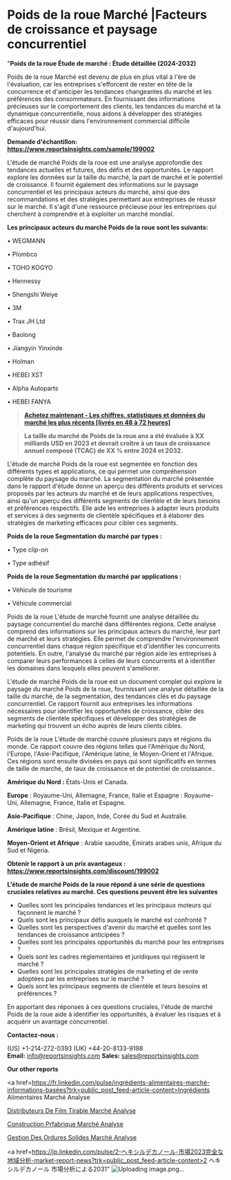 # Poids de la roue Marché |Facteurs de croissance et paysage concurrentiel

"<strong>Poids de la roue Étude de marché : Étude détaillée (2024-2032)</strong>

Poids de la roue Marché est devenu de plus en plus vital à l'ère de l'évaluation, car les entreprises s'efforcent de rester en tête de la concurrence et d'anticiper les tendances changeantes du marché et les préférences des consommateurs. En fournissant des informations précieuses sur le comportement des clients, les tendances du marché et la dynamique concurrentielle, nous aidons à développer des stratégies efficaces pour réussir dans l'environnement commercial difficile d'aujourd'hui.

<strong>Demande d'échantillon: <a href=https://www.reportsinsights.com/sample/199002>https://www.reportsinsights.com/sample/199002</a></strong>

L'étude de marché Poids de la roue est une analyse approfondie des tendances actuelles et futures, des défis et des opportunités. Le rapport explore les données sur la taille du marché, la part de marché et le potentiel de croissance. Il fournit également des informations sur le paysage concurrentiel et les principaux acteurs du marché, ainsi que des recommandations et des stratégies permettant aux entreprises de réussir sur le marché. Il s'agit d'une ressource précieuse pour les entreprises qui cherchent à comprendre et à exploiter un marché mondial.

<strong>Les principaux acteurs du marché Poids de la roue sont les suivants:</strong>

• WEGMANN

• Plombco

• TOHO KOGYO

• Hennessy

• Shengshi Weiye

• 3M

• Trax JH Ltd

• Baolong

• Jiangyin Yinxinde

• Holman

• HEBEI XST

• Alpha Autoparts

• HEBEI FANYA
<blockquote><a href=https://www.reportsinsights.com/buynow/199002><span style=text-decoration: underline;><strong>Achetez maintenant - Les chiffres, statistiques et données du marché les plus récents [livrés en 48 à 72 heures]</strong></span></a></blockquote>
<blockquote><span style=text-decoration: underline;><strong>La taille du marché de Poids de la roue ans a été évaluée à XX milliards USD en 2023 et devrait croître à un taux de croissance annuel composé (TCAC) de XX % entre 2024 et 2032.</strong></span></blockquote>
L'étude de marché Poids de la roue est segmentée en fonction des différents types et applications, ce qui permet une compréhension complète du paysage du marché. La segmentation du marché présentée dans le rapport d'étude donne un aperçu des différents produits et services proposés par les acteurs du marché et de leurs applications respectives, ainsi qu'un aperçu des différents segments de clientèle et de leurs besoins et préférences respectifs. Elle aide les entreprises à adapter leurs produits et services à des segments de clientèle spécifiques et à élaborer des stratégies de marketing efficaces pour cibler ces segments.

<strong>Poids de la roue Segmentation du marché par types :</strong>

• Type clip-on

• Type adhésif

<strong>Poids de la roue Segmentation du marché par applications :</strong>

• Véhicule de tourisme

• Véhicule commercial

Poids de la roue L'étude de marché fournit une analyse détaillée du paysage concurrentiel du marché dans différentes régions. Cette analyse comprend des informations sur les principaux acteurs du marché, leur part de marché et leurs stratégies. Elle permet de comprendre l'environnement concurrentiel dans chaque région spécifique et d'identifier les concurrents potentiels. En outre, l'analyse du marché par région aide les entreprises à comparer leurs performances à celles de leurs concurrents et à identifier les domaines dans lesquels elles peuvent s'améliorer.

L'étude de marché Poids de la roue est un document complet qui explore le paysage du marché Poids de la roue, fournissant une analyse détaillée de la taille du marché, de la segmentation, des tendances clés et du paysage concurrentiel. Ce rapport fournit aux entreprises les informations nécessaires pour identifier les opportunités de croissance, cibler des segments de clientèle spécifiques et développer des stratégies de marketing qui trouvent un écho auprès de leurs clients cibles.

Poids de la roue L'étude de marché couvre plusieurs pays et régions du monde. Ce rapport couvre des régions telles que l'Amérique du Nord, l'Europe, l'Asie-Pacifique, l'Amérique latine, le Moyen-Orient et l'Afrique. Ces régions sont ensuite divisées en pays qui sont significatifs en termes de taille de marché, de taux de croissance et de potentiel de croissance..

<strong>Amérique du Nord :</strong> États-Unis et Canada.

<strong>Europe</strong> : Royaume-Uni, Allemagne, France, Italie et Espagne : Royaume-Uni, Allemagne, France, Italie et Espagne.

<strong>Asie-Pacifique</strong> : Chine, Japon, Inde, Corée du Sud et Australie.

<strong>Amérique latine</strong> : Brésil, Mexique et Argentine.

<strong>Moyen-Orient et Afrique</strong> : Arabie saoudite, Émirats arabes unis, Afrique du Sud et Nigeria.

<strong>Obtenir le rapport à un prix avantageux : <a href=https://www.reportsinsights.com/discount/199002>https://www.reportsinsights.com/discount/199002</a></strong>

<strong>L'étude de marché Poids de la roue répond à une série de questions cruciales relatives au marché. Ces questions peuvent être les suivantes</strong>
<ul>
  <li>Quelles sont les principales tendances et les principaux moteurs qui façonnent le marché ?</li>
  <li>Quels sont les principaux défis auxquels le marché est confronté ?</li>
  <li>Quelles sont les perspectives d'avenir du marché et quelles sont les tendances de croissance anticipées ?</li>
  <li>Quelles sont les principales opportunités du marché pour les entreprises ?</li>
  <li>Quels sont les cadres réglementaires et juridiques qui régissent le marché ?</li>
  <li>Quelles sont les principales stratégies de marketing et de vente adoptées par les entreprises sur le marché ?</li>
  <li>Quels sont les principaux segments de clientèle et leurs besoins et préférences ?</li>
</ul>
En apportant des réponses à ces questions cruciales, l'étude de marché Poids de la roue aide à identifier les opportunités, à évaluer les risques et à acquérir un avantage concurrentiel.

<strong>Contactez-nous :</strong>

(US) +1-214-272-0393
(UK) +44-20-8133-9198
<strong>Email:</strong> <a>info@reportsinsights.com</a>
<strong>Sales:</strong> <a>sales@reportsinsights.com</a>

<strong>Our other reports</strong>

<a href=https://fr.linkedin.com/pulse/ingrédients-alimentaires-marché-informations-basées?trk=public_post_feed-article-content>Ingrédients Alimentaires Marché Analyse</a>

<a href=https://www.linkedin.com/pulse/distributeurs-de-film-%C3%A9tirable-march%C3%A9-rapport-bb5pe/>Distributeurs De Film Tirable Marché Analyse</a>

<a href=https://www.linkedin.com/pulse/construction-pr%C3%A9fabriqu%C3%A9e-march%C3%A9s-perspectives-hol8f/>Construction Prfabrique Marché Analyse</a>

<a href=https://www.linkedin.com/pulse/gestion-des-ordures-solides-march%C3%A9-valorisation-pmx1f/>Gestion Des Ordures Solides Marché Analyse</a>

<a href=https://jp.linkedin.com/pulse/2-ヘキシルデカノール-市場2023完全な地域分析-market-report-news?trk=public_post_feed-article-content>2 ヘキシルデカノール 市場分析による2031</a>"
![Uploading image.png…]()
